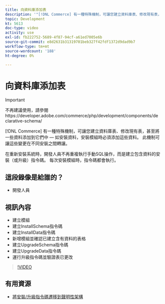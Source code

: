 ```yaml
---
title: 向資料庫添加表
description: '"[!DNL Commerce] 有一種特殊機制，可讓您建立資料庫表、修改現有表，甚至將一些資料添加到其中。」'
topic: Development
kt: 5613
doc-type: video
activity: use
exl-id: fb222752-5689-4f87-94cf-a61ed7005e6b
source-git-commit: e8d2631b31319701beb327f42fdf1372d9dad9b7
workflow-type: tm+mt
source-wordcount: '188'
ht-degree: 0%

---
```


# 向資料庫添加表

>[!IMPORTANT]
>
>不再建議使用，請參閱https://developer.adobe.com/commerce/php/development/components/declarative-schema/


[!DNL Commerce] 有一種特殊機制，可讓您建立資料庫表、修改現有表，甚至將一些資料添加到它們中 — 如安裝資料，安裝模組時必須添加這些資料。 此機制可讓這些變更在不同安裝之間轉讓。

在重新安裝系統時，開發人員不再重複執行手動SQL操作，而是建立包含資料的安裝（或升級）指令碼。 每次安裝模組時，指令碼都會執行。

## 這段錄像是給誰的？

- 開發人員

## 視訊內容

- 建立模組
- 建立InstallSchema指令碼
- 建立InstallData指令碼
- 新增模組並確認已建立含有資料的表格
- 建立UpgradeSchema指令碼
- 建立UpgradeData指令碼
- 運行升級指令碼並驗證表已更改

>[!VIDEO](https://video.tv.adobe.com/v/35791?quality=12&learn=on)

## 有用資源

- [將安裝/升級指令碼遷移到聲明性架構](https://developer.adobe.com/commerce/php/development/components/declarative-schema/migration-scripts/)
